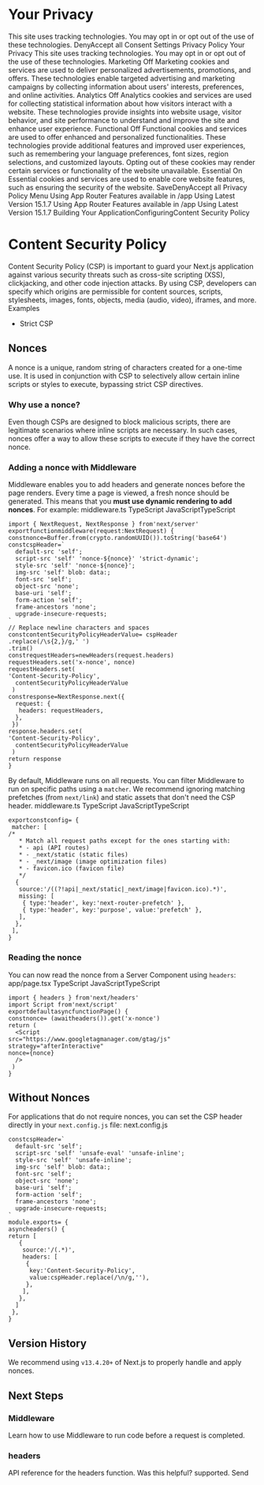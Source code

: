 # Your Privacy
This site uses tracking technologies. You may opt in or opt out of the use of these technologies.
DenyAccept all
Consent Settings
Privacy Policy
Your Privacy
This site uses tracking technologies. You may opt in or opt out of the use of these technologies.
Marketing
Off
Marketing cookies and services are used to deliver personalized advertisements, promotions, and offers. These technologies enable targeted advertising and marketing campaigns by collecting information about users' interests, preferences, and online activities. 
Analytics
Off
Analytics cookies and services are used for collecting statistical information about how visitors interact with a website. These technologies provide insights into website usage, visitor behavior, and site performance to understand and improve the site and enhance user experience.
Functional
Off
Functional cookies and services are used to offer enhanced and personalized functionalities. These technologies provide additional features and improved user experiences, such as remembering your language preferences, font sizes, region selections, and customized layouts. Opting out of these cookies may render certain services or functionality of the website unavailable.
Essential
On
Essential cookies and services are used to enable core website features, such as ensuring the security of the website. 
SaveDenyAccept all
Privacy Policy
Menu
Using App Router
Features available in /app
Using Latest Version
15.1.7
Using App Router
Features available in /app
Using Latest Version
15.1.7
Building Your ApplicationConfiguringContent Security Policy
# Content Security Policy
Content Security Policy (CSP) is important to guard your Next.js application against various security threats such as cross-site scripting (XSS), clickjacking, and other code injection attacks.
By using CSP, developers can specify which origins are permissible for content sources, scripts, stylesheets, images, fonts, objects, media (audio, video), iframes, and more.
Examples
  * Strict CSP


## Nonces
A nonce is a unique, random string of characters created for a one-time use. It is used in conjunction with CSP to selectively allow certain inline scripts or styles to execute, bypassing strict CSP directives.
### Why use a nonce?
Even though CSPs are designed to block malicious scripts, there are legitimate scenarios where inline scripts are necessary. In such cases, nonces offer a way to allow these scripts to execute if they have the correct nonce.
### Adding a nonce with Middleware
Middleware enables you to add headers and generate nonces before the page renders.
Every time a page is viewed, a fresh nonce should be generated. This means that you **must use dynamic rendering to add nonces**.
For example:
middleware.ts
TypeScript
JavaScriptTypeScript
```
import { NextRequest, NextResponse } from'next/server'
exportfunctionmiddleware(request:NextRequest) {
constnonce=Buffer.from(crypto.randomUUID()).toString('base64')
constcspHeader=`
  default-src 'self';
  script-src 'self' 'nonce-${nonce}' 'strict-dynamic';
  style-src 'self' 'nonce-${nonce}';
  img-src 'self' blob: data:;
  font-src 'self';
  object-src 'none';
  base-uri 'self';
  form-action 'self';
  frame-ancestors 'none';
  upgrade-insecure-requests;
`
// Replace newline characters and spaces
constcontentSecurityPolicyHeaderValue= cspHeader
.replace(/\s{2,}/g,' ')
.trim()
constrequestHeaders=newHeaders(request.headers)
requestHeaders.set('x-nonce', nonce)
requestHeaders.set(
'Content-Security-Policy',
  contentSecurityPolicyHeaderValue
 )
constresponse=NextResponse.next({
  request: {
   headers: requestHeaders,
  },
 })
response.headers.set(
'Content-Security-Policy',
  contentSecurityPolicyHeaderValue
 )
return response
}
```

By default, Middleware runs on all requests. You can filter Middleware to run on specific paths using a `matcher`.
We recommend ignoring matching prefetches (from `next/link`) and static assets that don't need the CSP header.
middleware.ts
TypeScript
JavaScriptTypeScript
```
exportconstconfig= {
 matcher: [
/*
   * Match all request paths except for the ones starting with:
   * - api (API routes)
   * - _next/static (static files)
   * - _next/image (image optimization files)
   * - favicon.ico (favicon file)
   */
  {
   source:'/((?!api|_next/static|_next/image|favicon.ico).*)',
   missing: [
    { type:'header', key:'next-router-prefetch' },
    { type:'header', key:'purpose', value:'prefetch' },
   ],
  },
 ],
}
```

### Reading the nonce
You can now read the nonce from a Server Component using `headers`:
app/page.tsx
TypeScript
JavaScriptTypeScript
```
import { headers } from'next/headers'
import Script from'next/script'
exportdefaultasyncfunctionPage() {
constnonce= (awaitheaders()).get('x-nonce')
return (
  <Script
src="https://www.googletagmanager.com/gtag/js"
strategy="afterInteractive"
nonce={nonce}
  />
 )
}
```

## Without Nonces
For applications that do not require nonces, you can set the CSP header directly in your `next.config.js` file:
next.config.js
```
constcspHeader=`
  default-src 'self';
  script-src 'self' 'unsafe-eval' 'unsafe-inline';
  style-src 'self' 'unsafe-inline';
  img-src 'self' blob: data:;
  font-src 'self';
  object-src 'none';
  base-uri 'self';
  form-action 'self';
  frame-ancestors 'none';
  upgrade-insecure-requests;
`
module.exports= {
asyncheaders() {
return [
   {
    source:'/(.*)',
    headers: [
     {
      key:'Content-Security-Policy',
      value:cspHeader.replace(/\n/g,''),
     },
    ],
   },
  ]
 },
}
```

## Version History
We recommend using `v13.4.20+` of Next.js to properly handle and apply nonces.
## Next Steps
### Middleware
Learn how to use Middleware to run code before a request is completed.
### headers
API reference for the headers function.
Was this helpful?
supported.
Send
